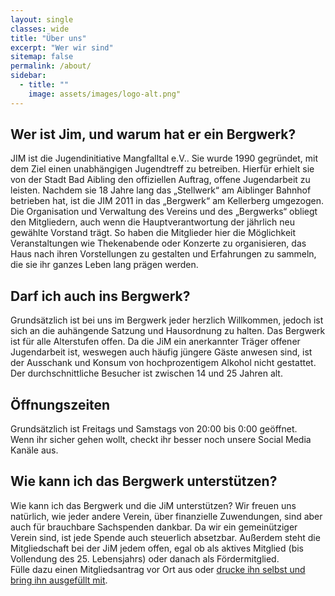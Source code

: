 ```yaml
---
layout: single
classes: wide
title: "Über uns"
excerpt: "Wer wir sind"
sitemap: false
permalink: /about/
sidebar:
  - title: ""
    image: assets/images/logo-alt.png"
---
```


## Wer ist Jim, und warum hat er ein Bergwerk?
JIM ist die Jugendinitiative Mangfalltal e.V.. Sie wurde 1990 gegründet, mit dem Ziel einen unabhängigen Jugendtreff zu betreiben. Hierfür erhielt sie von der Stadt Bad Aibling den offiziellen Auftrag, offene Jugendarbeit zu leisten. Nachdem sie 18 Jahre lang das „Stellwerk“ am Aiblinger Bahnhof betrieben hat, ist die JIM 2011 in das „Bergwerk“ am Kellerberg umgezogen. Die Organisation und Verwaltung des Vereins und des „Bergwerks“ obliegt den Mitgliedern, auch wenn die Hauptverantwortung der jährlich neu gewählte Vorstand trägt. So haben die Mitglieder hier die Möglichkeit Veranstaltungen wie Thekenabende oder Konzerte zu organisieren, das Haus nach ihren Vorstellungen zu gestalten und Erfahrungen zu sammeln, die sie ihr ganzes Leben lang prägen werden.

## Darf ich auch ins Bergwerk?
Grundsätzlich ist bei uns im Bergwerk jeder herzlich Willkommen, jedoch ist sich an die auhängende Satzung und Hausordnung zu halten. Das Bergwerk ist für alle Alterstufen offen. Da die JiM ein anerkannter Träger offener Jugendarbeit ist, weswegen auch häufig jüngere Gäste anwesen sind, ist der Ausschank und Konsum von hochprozentigem Alkohol nicht gestattet. Der durchschnittliche Besucher ist zwischen 14 und 25 Jahren alt.

## Öffnungszeiten
Grundsätzlich ist Freitags und Samstags von 20:00 bis 0:00 geöffnet.   
Wenn ihr sicher gehen wollt, checkt ihr besser noch unsere Social Media Kanäle aus.  

## Wie kann ich das Bergwerk unterstützen?
Wie kann ich das Bergwerk und die JiM unterstützen?
Wir freuen uns natürlich, wie jeder andere Verein, über finanzielle Zuwendungen, sind aber auch für brauchbare Sachspenden dankbar.
Da wir ein gemeinütziger Verein sind, ist jede Spende auch steuerlich absetzbar.
Außerdem steht die Mitgliedschaft bei der JiM jedem offen, egal ob als aktives Mitglied (bis Vollendung des 25. Lebensjahrs) oder danach als Fördermitglied.  
Fülle dazu einen Mitgliedsantrag vor Ort aus oder [drucke ihn selbst und bring ihn ausgefüllt mit](assets/docs/Mitgliedsantrag.pdf). 
